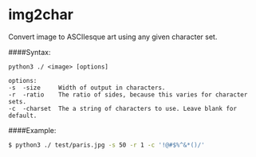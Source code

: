 # img2char
Convert image to ASCIIesque art using any given character set.

####Syntax:
```
python3 ./ <image> [options]

options:
-s  -size     Width of output in characters.
-r  -ratio    The ratio of sides, because this varies for character sets.
-c  -charset  The a string of characters to use. Leave blank for default.
```
####Example:
```bash
$ python3 ./ test/paris.jpg -s 50 -r 1 -c '!@#$%^&*()/'
```

[example]: https://github.com/vkotek/img2char/raw/master/test/paris.jpg "Paris"
